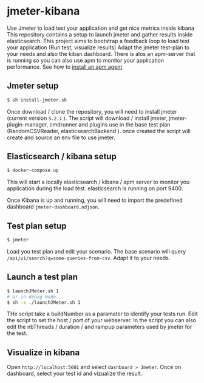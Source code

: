 # jmeter-kibana

Use Jmeter to load test your application and get nice metrics inside kibana
This repository contains a setup to launch jmeter and gather results inside elasticsearch.
This project aims to bootstrap a feedback loop to load test your application (Run test, visualize results)
Adapt the jmeter test-plan to your needs and also the kiban dashboard.
There is alos an apm-server that is running so you can also use apm to monitor your application performance.
See how to [install an apm agent](https://www.elastic.co/guide/en/apm/get-started/current/components.html)

## Jmeter setup

```bash
$ sh install-jmeter.sh
```

Once download / clone the repository, you will need to install jmeter (current version `5.2.1` ).
The script will download / install jmeter, jmeter-plugin-manager, cmdrunner and plugins use in the base test plan (RandomCSVReader, elasticsearchBackend ).
once created the script will create and source an env file to use jmeter.

## Elasticsearch / kibana setup

```bash
$ docker-compose up
```

This will start a locally elasticsearch / kibana / apm server to monitor you application during the load test. elasticsearch is running on port 9400.

Once Kibana is up and running, you will need to import the predefined dashboard `jmeter-dashboard.ndjson`.

## Test plan setup

```bash
$ jmeter
```

Load you test plan and edit your scenario. The base scenario will query `/api/v1/search?q=some-queries-from-csv`. Adapt it to your needs.

## Launch a test plan

```bash
$ launchJMeter.sh 1
# or in debug mode
$ sh -x ./launchJMeter.sh 1
```

THe script take a buildNumber as a paramater to identify your tests run. Edit the script to set
the host / port of your webserver. In the script you can also edit the nbThreads / duration / and rampup parameters used by jmeter for the test.

## Visualize in kibana

Open `http://localhost:5601` and select `dashboard > Jmeter`. Once on dashboard, select your test id and vizualize the result.
